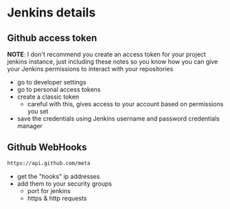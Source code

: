 # Jenkins details

## Github access token
**NOTE**: I don't recommend you create an access token for your project jenkins instance, just including these notes so you know how you can give your Jenkins permissions to interact with your repositories
- go to developer settings
- go to personal access tokens
- create a classic token
    - careful with this, gives access to your account based on permissions you set
- save the credentials using Jenkins username and password credentials manager

## Github WebHooks
```bash
https://api.github.com/meta
```
- get the "hooks" ip addresses
- add them to your security groups
    - port for jenkins
    - https & http requests